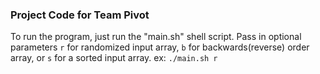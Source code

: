 ### Project Code for Team Pivot
To run the program, just run the "main.sh" shell script. Pass in optional parameters `r` for randomized input array, `b` for backwards(reverse) order array, or `s` for a sorted input array.
ex: `./main.sh r` 
  
